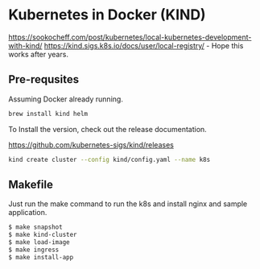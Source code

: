 # Kubernetes in Docker (KIND)

<https://sookocheff.com/post/kubernetes/local-kubernetes-development-with-kind/>
<https://kind.sigs.k8s.io/docs/user/local-registry/> - Hope this works after years.

## Pre-requsites

Assuming Docker already running.

```zsh
brew install kind helm
```

To Install the version, check out the release documentation.

<https://github.com/kubernetes-sigs/kind/releases>

```bash
kind create cluster --config kind/config.yaml --name k8s
```

## Makefile

Just run the make command to run the k8s and install nginx and sample application.

```bash
$ make snapshot
$ make kind-cluster
$ make load-image
$ make ingress
$ make install-app
```
